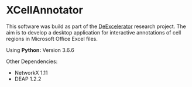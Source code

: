 # XCellAnnotator

This software was build as part of the [DeExcelerator](https://wwwdb.inf.tu-dresden.de/misc/DeExcelarator/) research project. The aim is to develop a desktop application for interactive annotations of cell regions in Microsoft Office Excel files. 

Using **Python:** Version 3.6.6

Other Dependencies:
* NetworkX 1.11
* DEAP 1.2.2
